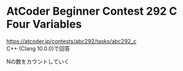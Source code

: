 # AtCoder Beginner Contest 292 C Four Variables  
https://atcoder.jp/contests/abc292/tasks/abc292_c  
C++ (Clang 10.0.0)で回答  

Nの数をカウントしていく
